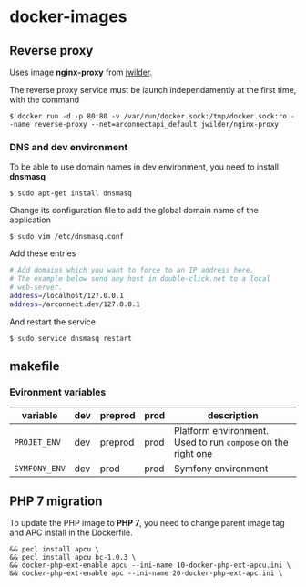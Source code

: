 # docker-images

## Reverse proxy

Uses image **nginx-proxy** from [jwilder](https://github.com/jwilder/nginx-proxy).

The reverse proxy service must be launch independamently at the first time, with the command

    $ docker run -d -p 80:80 -v /var/run/docker.sock:/tmp/docker.sock:ro --name reverse-proxy --net=arconnectapi_default jwilder/nginx-proxy

### DNS and dev environment

To be able to use domain names in dev environment, you need to install **dnsmasq**

    $ sudo apt-get install dnsmasq

Change its configuration file to add the global domain name of the application

    $ sudo vim /etc/dnsmasq.conf

Add these entries

```bash
# Add domains which you want to force to an IP address here.
# The example below send any host in double-click.net to a local
# web-server.
address=/localhost/127.0.0.1
address=/arconnect.dev/127.0.0.1
```
And restart the service

    $ sudo service dnsmasq restart

## makefile

### Evironment variables

variable|dev|preprod|prod|description
--------|---|-------|----|-----------
`PROJET_ENV`|dev|preprod|prod|Platform environment. Used to run `compose` on the right one
`SYMFONY_ENV`|dev|prod|prod|Symfony environment

## PHP 7 migration

To update the PHP image to **PHP 7**, you need to change parent image tag and APC install in the Dockerfile.

```
&& pecl install apcu \
&& pecl install apcu_bc-1.0.3 \
&& docker-php-ext-enable apcu --ini-name 10-docker-php-ext-apcu.ini \
&& docker-php-ext-enable apc --ini-name 20-docker-php-ext-apc.ini \
```
